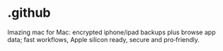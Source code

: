 # .github
Imazing mac for Mac: encrypted iphone/ipad backups plus browse app data; fast workflows, Apple silicon ready, secure and pro‑friendly.
